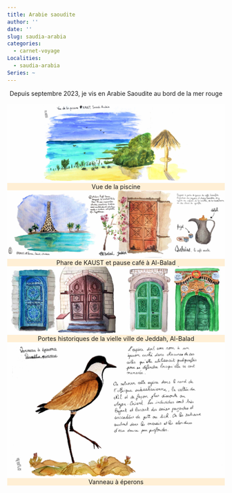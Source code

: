 ```yaml
---
title: Arabie saoudite
author: ''
date: ''
slug: saudia-arabia
categories:
  - carnet-voyage
Localities: 
  - saudia-arabia
Series: ~
---
```

<center>  
Depuis septembre 2023, je vis en Arabie Saoudite au bord de la mer rouge 

<br>
<br>
<div class="container-fluid p-6 mx-auto grid grid-cols-1 md:grid-cols-2 lg:grid-cols-2 gap-8">
  <div class='row justify-content-center'>
    <div class="carnet_2p_card">
      <div class="featured_img">
        <img src="2023-05-27_KAUST-piscine.jpg" alt="KAUST lighthouse"/></div>
      <div class="featured_txt" style="background-color: papayawhip">Vue de la piscine</div>
    </div>
    <div class="carnet_2p_card">
      <div class="featured_img">
        <img src="Double_Page_KAUST_cafe.jpg" alt="Historical doors of Al-Balad Jeddah"/></div>
      <div class="featured_txt" style="background-color: papayawhip">Phare de KAUST et pause café à Al-Balad </div>
    </div>
    <div class="carnet_2p_card">
      <div class="featured_img">
        <img src="Double_page_porte_jeddah.jpg" alt="Historical doors of Al-Balad Jeddah"/></div>
      <div class="featured_txt" style="background-color: papayawhip">Portes historiques de la vielle ville de Jeddah, Al-Balad </div>
    </div>
    <div class="carnet_card">
      <div class="featured_img">
        <img src="Page_Vanneau.jpg" alt="KAUST lighthouse"/></div>
      <div class="featured_txt" style="background-color: papayawhip">Vanneau à éperons</div>
    </div>
  </div>
</div>
</center>
